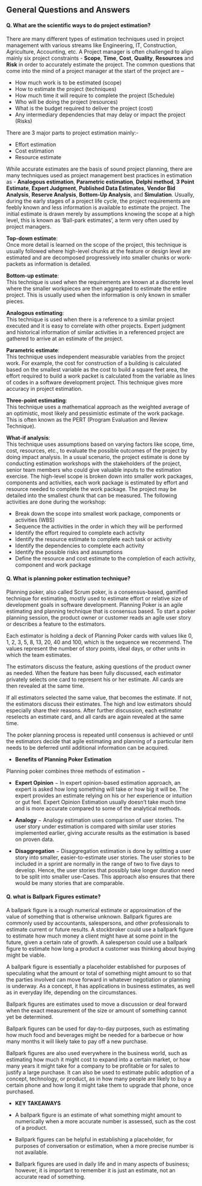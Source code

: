 ## General Questions and Answers

#### Q. What are the scientific ways to do project estimation?

There are many different types of estimation techniques used in project management with various streams like Engineering, IT, Construction, Agriculture, Accounting, etc. A Project manager is often challenged to align mainly six project constraints - **Scope**, **Time**, **Cost**, **Quality**, **Resources** and **Risk** in order to accurately estimate the project. The common questions that come into the mind of a project manager at the start of the project are –

* How much work is to be estimated (scope)
* How to estimate the project (techniques)
* How much time it will require to complete the project (Schedule)
* Who will be doing the project (resources)
* What is the budget required to deliver the project (cost)
* Any intermediary dependencies that may delay or impact the project (Risks)

There are 3 major parts to project estimation mainly:-

* Effort estimation
* Cost estimation
* Resource estimate

While accurate estimates are the basis of sound project planning, there are many techniques used as project management best practices in estimation as - **Analogous estimation**, **Parametric estimation**, **Delphi method**, **3 Point Estimate**, **Expert Judgment**, **Published Data Estimates**, **Vendor Bid Analysis**, **Reserve Analysis**, **Bottom-Up Analysis**, and **Simulation**. Usually, during the early stages of a project life cycle, the project requirements are feebly known and less information is available to estimate the project. The initial estimate is drawn merely by assumptions knowing the scope at a high level, this is known as ‘Ball-park estimates’, a term very often used by project managers.

**Top-down estimate**:  
Once more detail is learned on the scope of the project, this technique is usually followed where high-level chunks at the feature or design level are estimated and are decomposed progressively into smaller chunks or work-packets as information is detailed.

**Bottom-up estimate**:  
This technique is used when the requirements are known at a discrete level where the smaller workpieces are then aggregated to estimate the entire project. This is usually used when the information is only known in smaller pieces.

**Analogous estimating**:  
This technique is used when there is a reference to a similar project executed and it is easy to correlate with other projects. Expert judgment and historical information of similar activities in a referenced project are gathered to arrive at an estimate of the project.

**Parametric estimate**:  
This technique uses independent measurable variables from the project work.  For example, the cost for construction of a building is calculated based on the smallest variable as the cost to build a square feet area, the effort required to build a work packet is calculated from the variable as lines of codes in a software development project. This technique gives more accuracy in project estimation.

**Three-point estimating**:  
This technique uses a mathematical approach as the weighted average of an optimistic, most likely and pessimistic estimate of the work package. This is often known as the PERT (Program Evaluation and Review Technique).

**What-if analysis**:  
This technique uses assumptions based on varying factors like scope, time, cost, resources, etc., to evaluate the possible outcomes of the project by doing impact analysis. In a usual scenario, the project estimate is done by conducting estimation workshops with the stakeholders of the project, senior team members who could give valuable inputs to the estimation exercise. The high-level scope is broken down into smaller work packages, components and activities, each work package is estimated by effort and resource needed to complete the work package. The project may be detailed into the smallest chunk that can be measured. The following activities are done during the workshop:

* Break down the scope into smallest work package, components or activities (WBS)
* Sequence the activities in the order in which they will be performed
* Identify the effort required to complete each activity
* Identify the resource estimate to complete each task or activity
* Identify the dependencies to complete each activity
* Identify the possible risks and assumptions
* Define the resource and cost estimate to the completion of each activity, component and work package

#### Q. What is planning poker estimation technique?

Planning poker, also called Scrum poker, is a consensus-based, gamified technique for estimating, mostly used to estimate effort or relative size of development goals in software development. Planning Poker is an agile estimating and planning technique that is consensus based. To start a poker planning session, the product owner or customer reads an agile user story or describes a feature to the estimators. 

Each estimator is holding a deck of Planning Poker cards with values like 0, 1, 2, 3, 5, 8, 13, 20, 40 and 100, which is the sequence we recommend. The values represent the number of story points, ideal days, or other units in which the team estimates.

The estimators discuss the feature, asking questions of the product owner as needed. When the feature has been fully discussed, each estimator privately selects one card to represent his or her estimate. All cards are then revealed at the same time.

If all estimators selected the same value, that becomes the estimate. If not, the estimators discuss their estimates. The high and low estimators should especially share their reasons. After further discussion, each estimator reselects an estimate card, and all cards are again revealed at the same time.

The poker planning process is repeated until consensus is achieved or until the estimators decide that agile estimating and planning of a particular item needs to be deferred until additional information can be acquired.

* **Benefits of Planning Poker Estimation**  

Planning poker combines three methods of estimation −

* **Expert Opinion** − In expert opinion-based estimation approach, an expert is asked how long something will take or how big it will be. The expert provides an estimate relying on his or her experience or intuition or gut feel. Expert Opinion Estimation usually doesn’t take much time and is more accurate compared to some of the analytical methods.

* **Analogy** − Analogy estimation uses comparison of user stories. The user story under estimation is compared with similar user stories implemented earlier, giving accurate results as the estimation is based on proven data.

* **Disaggregation** − Disaggregation estimation is done by splitting a user story into smaller, easier-to-estimate user stories. The user stories to be included in a sprint are normally in the range of two to five days to develop. Hence, the user stories that possibly take longer duration need to be split into smaller use-Cases. This approach also ensures that there would be many stories that are comparable.

#### Q. what is Ballpark Figures estimate?

A ballpark figure is a rough numerical estimate or approximation of the value of something that is otherwise unknown. Ballpark figures are commonly used by accountants, salespersons, and other professionals to estimate current or future results. A stockbroker could use a ballpark figure to estimate how much money a client might have at some point in the future, given a certain rate of growth. A salesperson could use a ballpark figure to estimate how long a product a customer was thinking about buying might be viable.

A ballpark figure is essentially a placeholder established for purposes of speculating what the amount or total of something might amount to so that the parties involved can move forward in whatever negotiation or planning is underway. As a concept, it has applications in business estimates, as well as in everyday life, depending on the circumstances.

Ballpark figures are estimates used to move a discussion or deal forward when the exact measurement of the size or amount of something cannot yet be determined.

Ballpark figures can be used for day-to-day purposes, such as estimating how much food and beverages might be needed for a barbecue or how many months it will likely take to pay off a new purchase.

Ballpark figures are also used everywhere in the business world, such as estimating how much it might cost to expand into a certain market, or how many years it might take for a company to be profitable or for sales to justify a large purchase. It can also be used to estimate public adoption of a concept, technology, or product, as in how many people are likely to buy a certain phone and how long it might take them to upgrade that phone, once purchased.

* **KEY TAKEAWAYS**

* A ballpark figure is an estimate of what something might amount to numerically when a more accurate number is assessed, such as the cost of a product.
* Ballpark figures can be helpful in establishing a placeholder, for purposes of conversation or estimation, when a more precise number is not available.
* Ballpark figures are used in daily life and in many aspects of business; however, it is important to remember it is just an estimate, not an accurate read of something.